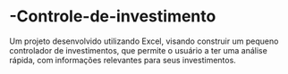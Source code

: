 # -Controle-de-investimento
Um projeto desenvolvido utilizando Excel, visando construir um pequeno controlador de investimentos, que permite o usuário a ter uma análise rápida, com informações relevantes para seus investimentos.
